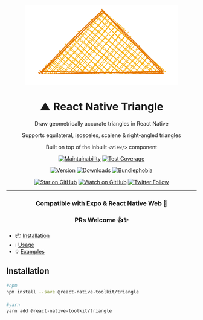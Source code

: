<div align="center">

![logo.png](./assets/logo.png)

# ▲ React Native Triangle

Draw geometrically accurate triangles in React Native

Supports equilateral, isosceles, scalene & right-angled triangles

Built on top of the inbuilt `<View/>` component

<!-- [![Build Status][build-badge]][build] -->

[![Maintainability][maintainability-badge]][maintainability-url]
[![Test Coverage][coverage-badge]][coverage-url]

[![Version][version-badge]][package]
[![Downloads][downloads-badge]][npmtrends]
[![Bundlephobia][bundle-phobia-badge]][bundle-phobia]

[![Star on GitHub][github-star-badge]][github-star]
[![Watch on GitHub][github-watch-badge]][github-watch]
[![Twitter Follow][twitter-badge]][twitter]

---

### Compatible with Expo & React Native Web 🚀

### PRs Welcome 👍✨

</div>

- 📦 [Installation](#installation)
- ℹ️ [Usage](#usage)
- 💡 [Examples](#examples)

## Installation

```sh
#npm
npm install --save @react-native-toolkit/triangle

#yarn
yarn add @react-native-toolkit/triangle
```

[coverage-badge]: https://api.codeclimate.com/v1/badges/e1c3ddf91cf80781a0d9/test_coverage
[coverage-url]: https://codeclimate.com/github/react-native-toolkit/react-native-triangle-view/test_coverage
[maintainability-badge]: https://api.codeclimate.com/v1/badges/e1c3ddf91cf80781a0d9/maintainability
[maintainability-url]: https://codeclimate.com/github/react-native-toolkit/react-native-triangle-view/maintainability
[bundle-phobia-badge]: https://badgen.net/bundlephobia/minzip/@react-native-toolkit/triangle
[bundle-phobia]: https://bundlephobia.com/result?p=@react-native-toolkit/triangle
[downloads-badge]: https://img.shields.io/npm/dm/@react-native-toolkit/triangle.svg?style=flat-square
[npmtrends]: http://www.npmtrends.com/@react-native-toolkit/triangle
[package]: https://www.npmjs.com/package/@react-native-toolkit/triangle
[version-badge]: https://img.shields.io/npm/v/@react-native-toolkit/triangle.svg?style=flat-square
[twitter]: https://twitter.com/dani_akash_
[twitter-badge]: https://img.shields.io/twitter/follow/dani_akash_?style=social
[github-watch-badge]: https://img.shields.io/github/watchers/react-native-toolkit/triangle.svg?style=social
[github-watch]: https://github.com/react-native-toolkit/triangle/watchers
[github-star-badge]: https://img.shields.io/github/stars/react-native-toolkit/triangle.svg?style=social
[github-star]: https://github.com/react-native-toolkit/triangle/stargazers
[responsive-example]: https://snack.expo.io/@daniakash/responsive-dimensions
[responsive-hooks-example]: https://codesandbox.io/s/@react-native-toolkit/triangle-hooks-2cqm8
